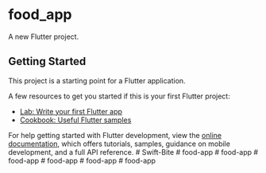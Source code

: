 # food_app

A new Flutter project.

## Getting Started

This project is a starting point for a Flutter application.

A few resources to get you started if this is your first Flutter project:

- [Lab: Write your first Flutter app](https://docs.flutter.dev/get-started/codelab)
- [Cookbook: Useful Flutter samples](https://docs.flutter.dev/cookbook)

For help getting started with Flutter development, view the
[online documentation](https://docs.flutter.dev/), which offers tutorials,
samples, guidance on mobile development, and a full API reference.
#   S w i f t - B i t e  
 #   f o o d - a p p  
 #   f o o d - a p p  
 #   f o o d - a p p  
 #   f o o d - a p p  
 #   f o o d - a p p  
 #   f o o d - a p p  
 